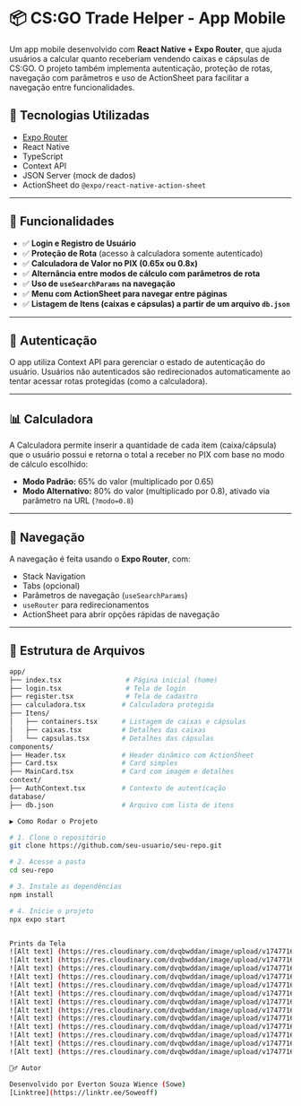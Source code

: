 # 📦 CS:GO Trade Helper - App Mobile

Um app mobile desenvolvido com **React Native + Expo Router**, que ajuda usuários a calcular quanto receberiam vendendo caixas e cápsulas de CS:GO. O projeto também implementa autenticação, proteção de rotas, navegação com parâmetros e uso de ActionSheet para facilitar a navegação entre funcionalidades.

## 🔧 Tecnologias Utilizadas

- [Expo Router](https://expo.github.io/router)
- React Native
- TypeScript
- Context API
- JSON Server (mock de dados)
- ActionSheet do `@expo/react-native-action-sheet`

---

## 📱 Funcionalidades

- ✅ **Login e Registro de Usuário**
- ✅ **Proteção de Rota** (acesso à calculadora somente autenticado)
- ✅ **Calculadora de Valor no PIX (0.65x ou 0.8x)**
- ✅ **Alternância entre modos de cálculo com parâmetros de rota**
- ✅ **Uso de `useSearchParams` na navegação**
- ✅ **Menu com ActionSheet para navegar entre páginas**
- ✅ **Listagem de Itens (caixas e cápsulas) a partir de um arquivo `db.json`**

---

## 🔐 Autenticação

O app utiliza Context API para gerenciar o estado de autenticação do usuário. Usuários não autenticados são redirecionados automaticamente ao tentar acessar rotas protegidas (como a calculadora).

---

## 📊 Calculadora

A Calculadora permite inserir a quantidade de cada item (caixa/cápsula) que o usuário possui e retorna o total a receber no PIX com base no modo de cálculo escolhido:

- **Modo Padrão:** 65% do valor (multiplicado por 0.65)
- **Modo Alternativo:** 80% do valor (multiplicado por 0.8), ativado via parâmetro na URL (`?modo=0.8`)

---

## 🧭 Navegação

A navegação é feita usando o **Expo Router**, com:

- Stack Navigation
- Tabs (opcional)
- Parâmetros de navegação (`useSearchParams`)
- `useRouter` para redirecionamentos
- ActionSheet para abrir opções rápidas de navegação

---

## 📁 Estrutura de Arquivos

```bash
app/
├── index.tsx                # Página inicial (home)
├── login.tsx                # Tela de login
├── register.tsx             # Tela de cadastro
├── calculadora.tsx         # Calculadora protegida
├── Itens/
│   ├── containers.tsx      # Listagem de caixas e cápsulas
│   ├── caixas.tsx          # Detalhes das caixas
│   └── capsulas.tsx        # Detalhes das cápsulas
components/
├── Header.tsx              # Header dinâmico com ActionSheet
├── Card.tsx                # Card simples
├── MainCard.tsx            # Card com imagem e detalhes
context/
├── AuthContext.tsx         # Contexto de autenticação
database/
├── db.json                 # Arquivo com lista de itens

▶️ Como Rodar o Projeto

# 1. Clone o repositório
git clone https://github.com/seu-usuario/seu-repo.git

# 2. Acesse a pasta
cd seu-repo

# 3. Instale as dependências
npm install

# 4. Inicie o projeto
npx expo start


Prints da Tela
![Alt text] (https://res.cloudinary.com/dvqbwddan/image/upload/v1747716641/projeto%20SKT/GITHUB%20dispositivos%20moveis/xnethrxyabow8fyqkjm1.png)
![Alt text] (https://res.cloudinary.com/dvqbwddan/image/upload/v1747716640/projeto%20SKT/GITHUB%20dispositivos%20moveis/tgfojlxglutwtcbela5y.png)
![Alt text] (https://res.cloudinary.com/dvqbwddan/image/upload/v1747716640/projeto%20SKT/GITHUB%20dispositivos%20moveis/dsz3yox2yqlwrxnn5xoy.png)
![Alt text] (https://res.cloudinary.com/dvqbwddan/image/upload/v1747716640/projeto%20SKT/GITHUB%20dispositivos%20moveis/alt0dekyrv8u5yjereqk.png)
![Alt text] (https://res.cloudinary.com/dvqbwddan/image/upload/v1747716640/projeto%20SKT/GITHUB%20dispositivos%20moveis/dpgjfbripyko0pqosdos.png)
![Alt text] (https://res.cloudinary.com/dvqbwddan/image/upload/v1747716640/projeto%20SKT/GITHUB%20dispositivos%20moveis/wqhzykobneytiqgdq7db.png)
![Alt text] (https://res.cloudinary.com/dvqbwddan/image/upload/v1747716640/projeto%20SKT/GITHUB%20dispositivos%20moveis/mgbznixj5oqa76btjzu4.png)
![Alt text] (https://res.cloudinary.com/dvqbwddan/image/upload/v1747716639/projeto%20SKT/GITHUB%20dispositivos%20moveis/ctvzrloytquj8apcuw0q.png)
![Alt text] (https://res.cloudinary.com/dvqbwddan/image/upload/v1747716639/projeto%20SKT/GITHUB%20dispositivos%20moveis/uuo2pdbvqrtiqwx7kkel.png)
![Alt text] (https://res.cloudinary.com/dvqbwddan/image/upload/v1747716639/projeto%20SKT/GITHUB%20dispositivos%20moveis/qju6gdf25tie65om4arq.png)
![Alt text] (https://res.cloudinary.com/dvqbwddan/image/upload/v1747716639/projeto%20SKT/GITHUB%20dispositivos%20moveis/z72yyafj6mbu1b5ihzhy.png)
![Alt text] (https://res.cloudinary.com/dvqbwddan/image/upload/v1747716639/projeto%20SKT/GITHUB%20dispositivos%20moveis/sgtgk2cpsaiqv3puqsif.png)
![Alt text] (https://res.cloudinary.com/dvqbwddan/image/upload/v1747716639/projeto%20SKT/GITHUB%20dispositivos%20moveis/yavk5ecxh0wyq4lilrby.png)

🙋‍♂️ Autor

Desenvolvido por Everton Souza Wience (Sowe)
[Linktree](https://linktr.ee/Soweoff)

